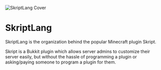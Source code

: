 ![SkriptLang Cover](https://user-images.githubusercontent.com/29044720/175615129-c0047336-acd9-43c5-9355-5ecf89f5bfe5.jpg)

# SkriptLang

SkriptLang is the organization behind the popular Minecraft plugin Skript.

Skript is a Bukkit plugin which allows server admins to customize their server easily, but without the hassle of programming a plugin or asking/paying someone to program a plugin for them.
